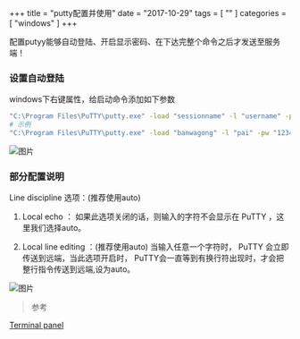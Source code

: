 +++
title = "putty配置并使用"
date = "2017-10-29"
tags = [ "" ]
categories = [ "windows" ]
+++

配置putyy能够自动登陆、开启显示密码、在下达完整个命令之后才发送至服务端！
<!--more-->
### 设置自动登陆

windows下右键属性，给启动命令添加如下参数

```sh
"C:\Program Files\PuTTY\putty.exe" -load "sessionname" -l "username" -pw "password"
# 示例
"C:\Program Files\PuTTY\putty.exe" -load "banwagong" -l "pai" -pw "123456"
```

![图片](../../pictures/QQ20171029112826.png "点我显示")

### 部分配置说明

Line discipline 选项：(推荐使用auto)
1. Local echo ：
如果此选项关闭的话，则输入的字符不会显示在 PuTTY ，这里我们选择auto。

2. Local line editing ：(推荐使用auto)
当输入任意一个字符时， PuTTY 会立即传送到远端，当此选项开启时， PuTTY会一直等到有换行符出现时，才会把整行指令传送到远端,设为auto。

![图片](../../pictures/QQ20171029120630.png "点我显示")

>参考 

[Terminal panel](https://bcc16.ncu.edu.tw/6/putty/puttyt.html "点我访问")
